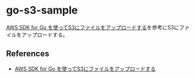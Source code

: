 # go-s3-sample

[AWS SDK for Go を使ってS3にファイルをアップロードする](https://qiita.com/funnythingz/items/1f69164df6759cc22a74)を参考にS3にファイルをアップロードする。




## References
* [AWS SDK for Go を使ってS3にファイルをアップロードする](https://qiita.com/funnythingz/items/1f69164df6759cc22a74)
